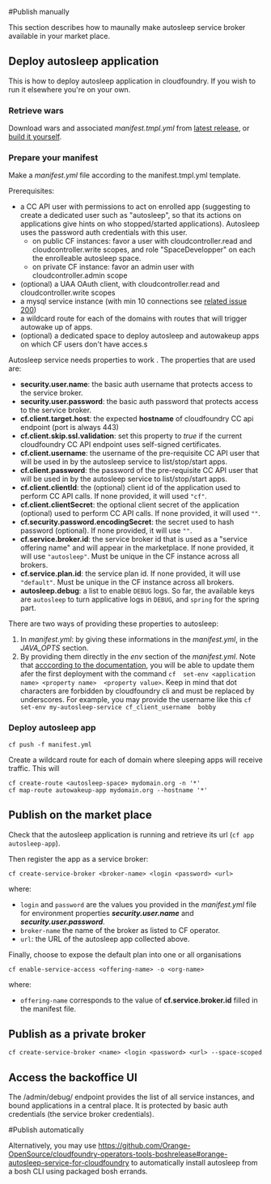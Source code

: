 #Publish manually

This section describes how to maunally make autosleep service broker available in your market place.

## Deploy autosleep application
This is how to deploy autosleep application in cloudfoundry. If you wish to run it elsewhere you're on your own.
### Retrieve wars
Download wars and associated _manifest.tmpl.yml_ from [latest release](https://github.com/Orange-OpenSource/autosleep/releases/), or [build it yourself](build.md).
### Prepare your manifest
Make a *manifest.yml* file according to the manifest.tmpl.yml template.

Prerequisites:

* a CC API user with permissions to act on enrolled app (suggesting to create a dedicated user such as "autosleep", so that its actions on applications give hints on who stopped/started applications). Autosleep uses the password auth credentials with this user.
   * on public CF instances: favor a user with cloudcontroller.read and cloudcontroller.write scopes, and role "SpaceDevelopper" on each the enrolleable autosleep space.
   * on private CF instance: favor an admin user with cloudcontroller.admin scope
* (optional) a UAA OAuth client, with cloudcontroller.read and cloudcontroller.write scopes
* a mysql service instance (with min 10 connections see [related issue 200](https://github.com/Orange-OpenSource/autosleep/issues/200))
* a wildcard route for each of the domains with routes that will trigger autowake up of apps.
* (optional) a dedicated space to deploy autosleep and autowakeup apps on which CF users don't have acces.s


Autosleep service needs properties to work . The properties that are used are:

- __security.user.name__: the basic auth username that protects access to the service broker.
- __security.user.password__: the basic auth password that protects access to the service broker.
- __cf.client.target.host__: the expected **hostname** of cloudfoundry CC api endpoint (port is always 443)
- __cf.client.skip.ssl.validation__: set this property to _true_ if the current cloudfoundry CC API endpoint uses self-signed certificates.
- __cf.client.username__: the username of the pre-requisite CC API user that will be used in by the autosleep service to list/stop/start apps.
- __cf.client.password__: the password of the pre-requisite CC API user that will be used in by the autosleep service to list/stop/start apps.
- __cf.client.clientId__: the (optional) client id of the application used to perform CC API calls. If none provided, it will used ```"cf"```.
- __cf.client.clientSecret__: the optional client secret of the application (optional) used to perform CC API calls. If none provided, it will used ```""```.
- __cf.security.password.encodingSecret__: the secret used to hash password (optional). If none provided, it will use ```""```.
- __cf.service.broker.id__: the service broker id that is used as a "service offering name" and will appear in the marketplace. If none provided, it will use ```"autosleep"```. Must be unique in the CF instance across all brokers.
- __cf.service.plan.id__: the service plan id. If none provided, it will use ```"default"```. Must be unique in the CF instance across all brokers.
- __autosleep.debug__: a list to enable `DEBUG` logs. So far, the available keys are `autosleep` to turn applicative logs in `DEBUG`, and `spring` for the spring part.

There are two ways of providing these properties to autosleep:

1. In _manifest.yml_: by giving these informations in the _manifest.yml_, in the _JAVA_OPTS_ section.
2. By providing them directly in  the _env_ section of the _manifest.yml_. Note that [acccording to the documentation](http://docs.cloudfoundry.org/devguide/deploy-apps/manifest.html#env-block), you will be able to update them afer the first deployment with the command `cf  set-env <application name> <property name>  <property value>`. Keep in mind that dot characters are forbidden by cloudfoundry cli and must be replaced by underscores. For example, you may provide the username like this `cf  set-env my-autosleep-service cf_client_username  bobby`

### Deploy autosleep app

`
cf push -f manifest.yml
`    

Create a wildcard route for each of domain where sleeping apps will receive traffic. This will

```
cf create-route <autosleep-space> mydomain.org -n '*'
cf map-route autowakeup-app mydomain.org --hostname '*'
```

## Publish on the market place
Check that the autosleep application is running and retrieve its url (`cf app autosleep-app`). 

Then register the app as a service broker:

`cf create-service-broker <broker-name> <login <password> <url>`

where:

- `login` and `password` are the values you provided in the _manifest.yml_ file for environment properties ___security.user.name___ and ___security.user.password___.
- `broker-name` the name of the broker as listed to CF operator.
- `url`: the URL of the autosleep app collected above.

Finally, choose to expose the default plan into one or all organisations

`cf enable-service-access <offering-name> -o <org-name>`

where:
- `offering-name` corresponds to the value of __cf.service.broker.id__ filled in the manifest file.

## Publish as a private broker

`cf create-service-broker <name> <login <password> <url> --space-scoped`

## Access the backoffice UI

The /admin/debug/ endpoint provides the list of all service instances, and bound applications in a central place. It is protected by basic auth credentials (the service broker credentials). 


#Publish automatically

Alternatively, you may use https://github.com/Orange-OpenSource/cloudfoundry-operators-tools-boshrelease#orange-autosleep-service-for-cloudfoundry to automatically install autosleep from a bosh CLI using packaged bosh errands.
